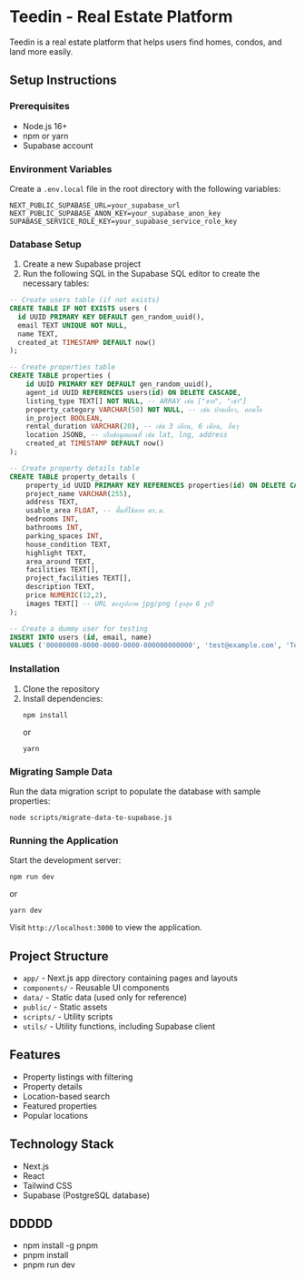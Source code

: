 # Teedin - Real Estate Platform

Teedin is a real estate platform that helps users find homes, condos, and land more easily.

## Setup Instructions

### Prerequisites

- Node.js 16+ 
- npm or yarn
- Supabase account

### Environment Variables

Create a `.env.local` file in the root directory with the following variables:

```
NEXT_PUBLIC_SUPABASE_URL=your_supabase_url
NEXT_PUBLIC_SUPABASE_ANON_KEY=your_supabase_anon_key
SUPABASE_SERVICE_ROLE_KEY=your_supabase_service_role_key
```

### Database Setup

1. Create a new Supabase project
2. Run the following SQL in the Supabase SQL editor to create the necessary tables:

```sql
-- Create users table (if not exists)
CREATE TABLE IF NOT EXISTS users (
  id UUID PRIMARY KEY DEFAULT gen_random_uuid(),
  email TEXT UNIQUE NOT NULL,
  name TEXT,
  created_at TIMESTAMP DEFAULT now()
);

-- Create properties table
CREATE TABLE properties (
    id UUID PRIMARY KEY DEFAULT gen_random_uuid(),
    agent_id UUID REFERENCES users(id) ON DELETE CASCADE,
    listing_type TEXT[] NOT NULL, -- ARRAY เช่น ["ขาย", "เช่า"]
    property_category VARCHAR(50) NOT NULL, -- เช่น บ้านเดี่ยว, คอนโด
    in_project BOOLEAN,
    rental_duration VARCHAR(20), -- เช่น 3 เดือน, 6 เดือน, อื่นๆ
    location JSONB, -- เก็บข้อมูลแผนที่ เช่น lat, lng, address
    created_at TIMESTAMP DEFAULT now()
);

-- Create property details table
CREATE TABLE property_details (
    property_id UUID PRIMARY KEY REFERENCES properties(id) ON DELETE CASCADE,
    project_name VARCHAR(255),
    address TEXT,
    usable_area FLOAT, -- พื้นที่ใช้สอย ตร.ม.
    bedrooms INT,
    bathrooms INT,
    parking_spaces INT,
    house_condition TEXT,
    highlight TEXT,
    area_around TEXT,
    facilities TEXT[],
    project_facilities TEXT[],
    description TEXT,
    price NUMERIC(12,2),
    images TEXT[] -- URL ของรูปภาพ jpg/png (สูงสุด 6 รูป)
);

-- Create a dummy user for testing
INSERT INTO users (id, email, name) 
VALUES ('00000000-0000-0000-0000-000000000000', 'test@example.com', 'Test Agent');
```

### Installation

1. Clone the repository
2. Install dependencies:
   ```
   npm install
   ```
   or
   ```
   yarn
   ```

### Migrating Sample Data

Run the data migration script to populate the database with sample properties:

```
node scripts/migrate-data-to-supabase.js
```

### Running the Application

Start the development server:

```
npm run dev
```
or
```
yarn dev
```

Visit `http://localhost:3000` to view the application.

## Project Structure

- `app/` - Next.js app directory containing pages and layouts
- `components/` - Reusable UI components
- `data/` - Static data (used only for reference)
- `public/` - Static assets
- `scripts/` - Utility scripts
- `utils/` - Utility functions, including Supabase client

## Features

- Property listings with filtering
- Property details
- Location-based search
- Featured properties
- Popular locations

## Technology Stack

- Next.js
- React
- Tailwind CSS
- Supabase (PostgreSQL database)

## DDDDD
- npm install -g pnpm
- pnpm install
- pnpm run dev